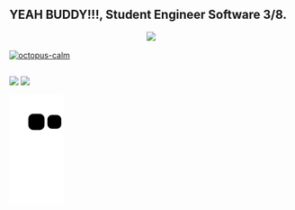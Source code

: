 ## YEAH BUDDY!!!, Student Engineer Software 3/8.
<div align="center">
  <a href="https://github.com/">
  <img height="180em" src="https://github-readme-stats.vercel.app/api/top-langs/?username=cassck&layout=compact&langs_count=7&theme=dracula"/>
</div>

  ![octopus-calm](https://user-images.githubusercontent.com/96202728/207928881-0c68fbf3-65ca-4a43-b9fd-7da35e0344ba.gif)

  ##
 
<div> 
  <a href="https://www.youtube.com/channel/UC2MbxhjbwZWCjeHk0DvGQNg" target="_blank"><img src="https://img.shields.io/badge/YouTube-FF0000?style=for-the-badge&logo=youtube&logoColor=white" target="_blank"></a>
  <a href="https://www.linkedin.com/in/erick-cassimiro-7136a3228/" target="_blank"><img src="https://img.shields.io/badge/-LinkedIn-%230077B5?style=for-the-badge&logo=linkedin&logoColor=white" target="_blank"></a> 
 
  ![Snake animation](https://github.com/rafaballerini/rafaballerini/blob/output/github-contribution-grid-snake.svg)
 
</div>
